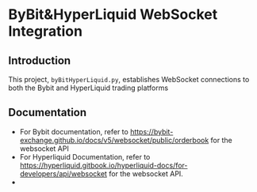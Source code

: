 # ByBit&HyperLiquid WebSocket Integration

## Introduction

This project, `byBitHyperLiquid.py`, establishes WebSocket connections to both the Bybit and HyperLiquid trading platforms

## Documentation 
* For Bybit documentation, refer to  https://bybit-exchange.github.io/docs/v5/websocket/public/orderbook  for the websocket API
* For Hyperliquid Documentation, refer to  https://hyperliquid.gitbook.io/hyperliquid-docs/for-developers/api/websocket for the websocket API.
* 